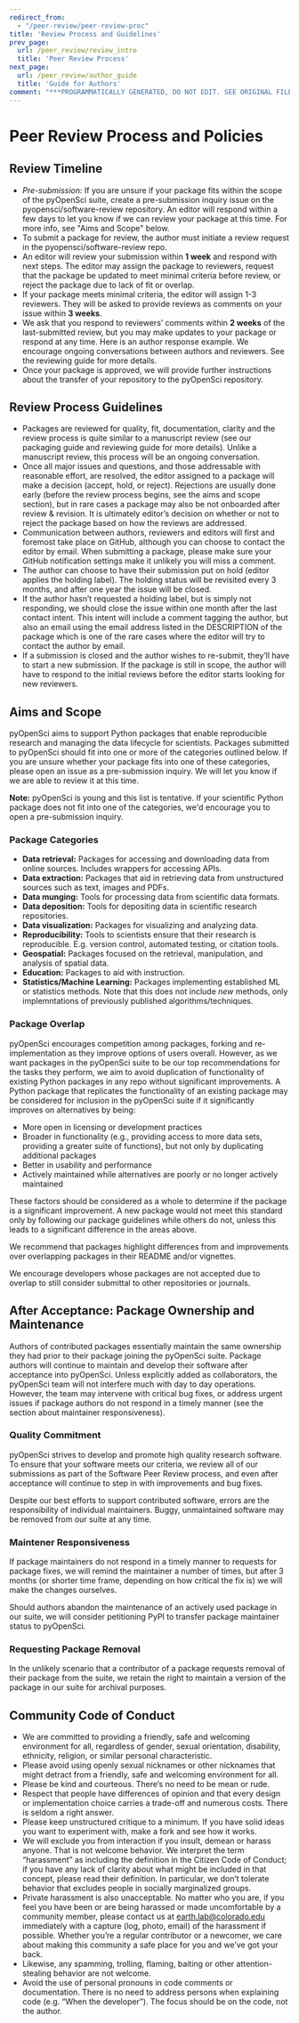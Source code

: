 ```yaml
---
redirect_from:
  - "/peer-review/peer-review-proc"
title: 'Review Process and Guidelines'
prev_page:
  url: /peer_review/review_intro
  title: 'Peer Review Process'
next_page:
  url: /peer_review/author_guide
  title: 'Guide for Authors'
comment: "***PROGRAMMATICALLY GENERATED, DO NOT EDIT. SEE ORIGINAL FILES IN /content***"
---
```

# Peer Review Process and Policies

## Review Timeline
- *Pre-submission:* If you are unsure if your package fits within the scope of the pyOpenSci suite, create a pre-submission inquiry issue on the pyopensci/software-review repository. An editor will respond within a few days to let you know if we can review your package at this time. For more info, see "Aims and Scope" below. 
- To submit a package for review, the author must initiate a review request in the pyopensci/software-review repo. 
- An editor will review your submission within **1 week** and respond with next steps. The editor may assign the package to reviewers, request that the package be updated to meet minimal criteria before review, or reject the package due to lack of fit or overlap.
- If your package meets minimal criteria, the editor will assign 1-3 reviewers. They will be asked to provide reviews as comments on your issue within **3 weeks**.
- We ask that you respond to reviewers’ comments within **2 weeks** of the last-submitted review, but you may make updates to your package or respond at any time. Here is an author response example. We encourage ongoing conversations between authors and reviewers. See the reviewing guide for more details.
- Once your package is approved, we will provide further instructions about the transfer of your repository to the pyOpenSci repository.

## Review Process Guidelines
- Packages are reviewed for quality, fit, documentation, clarity and the review process is quite similar to a manuscript review (see our packaging guide and reviewing guide for more details). Unlike a manuscript review, this process will be an ongoing conversation.
- Once all major issues and questions, and those addressable with reasonable effort, are resolved, the editor assigned to a package will make a decision (accept, hold, or reject). Rejections are usually done early (before the review process begins, see the aims and scope section), but in rare cases a package may also be not onboarded after review & revision. It is ultimately editor’s decision on whether or not to reject the package based on how the reviews are addressed.
- Communication between authors, reviewers and editors will first and foremost take place on GitHub, although you can choose to contact the editor by email. When submitting a package, please make sure your GitHub notification settings make it unlikely you will miss a comment.
- The author can choose to have their submission put on hold (editor applies the holding label). The holding status will be revisited every 3 months, and after one year the issue will be closed.
- If the author hasn’t requested a holding label, but is simply not responding, we should close the issue within one month after the last contact intent. This intent will include a comment tagging the author, but also an email using the email address listed in the DESCRIPTION of the package which is one of the rare cases where the editor will try to contact the author by email.
- If a submission is closed and the author wishes to re-submit, they’ll have to start a new submission. If the package is still in scope, the author will have to respond to the initial reviews before the editor starts looking for new reviewers.

## Aims and Scope
pyOpenSci aims to support Python packages that enable reproducible research and managing the data lifecycle for scientists. Packages submitted to pyOpenSci should fit into one or more of the categories outlined below. If you are unsure whether your package fits into one of these categories, please open an issue as a pre-submission inquiry. We will let you know if we are able to review it at this time.

**Note:** pyOpenSci is young and this list is tentative. If your scientific Python package does not fit into one of the categories, we'd encourage you to open a pre-submission inquiry.

### Package Categories
- **Data retrieval:** Packages for accessing and downloading data from online sources. Includes wrappers for accessing APIs.
- **Data extraction:** Packages that aid in retrieving data from unstructured sources such as text, images and PDFs.
- **Data munging:** Tools for processing data from scientific data formats.
- **Data deposition:** Tools for depositing data in scientific research repositories.
- **Data visualization:** Packages for visualizing and analyzing data. 
- **Reproducibility:** Tools to scientists ensure that their research is reproducible. E.g. version control, automated testing, or citation tools.
- **Geospatial:** Packages focused on the retrieval, manipulation, and analysis of spatial data.
- **Education:** Packages to aid with instruction.
- **Statistics/Machine Learning:** Packages implementing established ML or statistics methods. Note that this does not include *new* methods, only implemntations of previously published algorithms/techniques.

### Package Overlap
pyOpenSci encourages competition among packages, forking and re-implementation as they improve options of users overall. However, as we want packages in the pyOpenSci suite to be our top recommendations for the tasks they perform, we aim to avoid duplication of functionality of existing Python packages in any repo without significant improvements. A Python package that replicates the functionality of an existing package may be considered for inclusion in the pyOpenSci suite if it significantly improves on alternatives by being:

- More open in licensing or development practices
- Broader in functionality (e.g., providing access to more data sets, providing a greater suite of functions), but not only by duplicating additional packages
- Better in usability and performance
- Actively maintained while alternatives are poorly or no longer actively maintained

These factors should be considered as a whole to determine if the package is a significant improvement. A new package would not meet this standard only by following our package guidelines while others do not, unless this leads to a significant difference in the areas above.

We recommend that packages highlight differences from and improvements over overlapping packages in their README and/or vignettes.

We encourage developers whose packages are not accepted due to overlap to still consider submittal to other repositories or journals.


## After Acceptance: Package Ownership and Maintenance

Authors of contributed packages essentially maintain the same ownership they had prior to their package joining the pyOpenSci suite. Package authors will continue to maintain and develop their software after acceptance into pyOpenSci. Unless explicitly added as collaborators, the pyOpenSci team will not interfere much with day to day operations. However, the team may intervene with critical bug fixes, or address urgent issues if package authors do not respond in a timely manner (see the section about maintainer responsiveness).

### Quality Commitment
pyOpenSci strives to develop and promote high quality research software. To ensure that your software meets our criteria, we review all of our submissions as part of the Software Peer Review process, and even after acceptance will continue to step in with improvements and bug fixes.

Despite our best efforts to support contributed software, errors are the responsibility of individual maintainers. Buggy, unmaintained software may be removed from our suite at any time.

### Maintener Responsiveness
If package maintainers do not respond in a timely manner to requests for package fixes, we will remind the maintainer a number of times, but after 3 months (or shorter time frame, depending on how critical the fix is) we will make the changes ourselves.

Should authors abandon the maintenance of an actively used package in our suite, we will consider petitioning PyPI to transfer package maintainer status to pyOpenSci.

### Requesting Package Removal
In the unlikely scenario that a contributor of a package requests removal of their package from the suite, we retain the right to maintain a version of the package in our suite for archival purposes.

## Community Code of Conduct
- We are committed to providing a friendly, safe and welcoming environment for all, regardless of gender, sexual orientation, disability, ethnicity, religion, or similar personal characteristic.
- Please avoid using openly sexual nicknames or other nicknames that might detract from a friendly, safe and welcoming environment for all.
- Please be kind and courteous. There’s no need to be mean or rude.
- Respect that people have differences of opinion and that every design or implementation choice carries a trade-off and numerous costs. There is seldom a right answer.
- Please keep unstructured critique to a minimum. If you have solid ideas you want to experiment with, make a fork and see how it works.
- We will exclude you from interaction if you insult, demean or harass anyone. That is not welcome behavior. We interpret the term “harassment” as including the definition in the Citizen Code of Conduct; if you have any lack of clarity about what might be included in that concept, please read their definition. In particular, we don’t tolerate behavior that excludes people in socially marginalized groups.
- Private harassment is also unacceptable. No matter who you are, if you feel you have been or are being harassed or made uncomfortable by a community member, please contact us at earth.lab@colorado.edu immediately with a capture (log, photo, email) of the harassment if possible. Whether you’re a regular contributor or a newcomer, we care about making this community a safe place for you and we’ve got your back.
- Likewise, any spamming, trolling, flaming, baiting or other attention-stealing behavior are not welcome.
- Avoid the use of personal pronouns in code comments or documentation. There is no need to address persons when explaining code (e.g. “When the developer”). The focus should be on the code, not the author.
